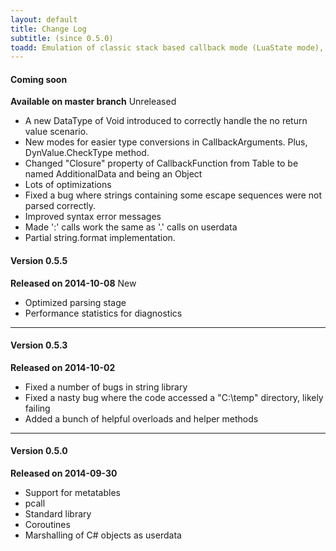 ```yaml
---
layout: default
title: Change Log
subtitle: (since 0.5.0)
toadd: Emulation of classic stack based callback mode (LuaState mode), to help integrating callbacks done in C for Lua and in C# for UniLua and KopiLua
---
```


#### Coming soon 
**Available on master branch** <span class="label label-warning">Unreleased</span>

* A new DataType of Void introduced to correctly handle the no return value scenario.
* New modes for easier type conversions in CallbackArguments. Plus, DynValue.CheckType method.
* Changed "Closure" property of CallbackFunction from Table to be named AdditionalData and being an Object
* Lots of optimizations
* Fixed a bug where strings containing some escape sequences were not parsed correctly.
* Improved syntax error messages
* Made ':' calls work the same as '.' calls on userdata
* Partial string.format implementation.


#### Version 0.5.5 
**Released on 2014-10-08** <span class="label label-success">New</span>

* Optimized parsing stage
* Performance statistics for diagnostics

<hr />

#### Version 0.5.3 
**Released on 2014-10-02**

* Fixed a number of bugs in string library
* Fixed a nasty bug where the code accessed a "C:\temp" directory, likely failing
* Added a bunch of helpful overloads and helper methods

<hr />

#### Version 0.5.0 
**Released on 2014-09-30**

* Support for metatables
* pcall
* Standard library
* Coroutines
* Marshalling of C# objects as userdata



